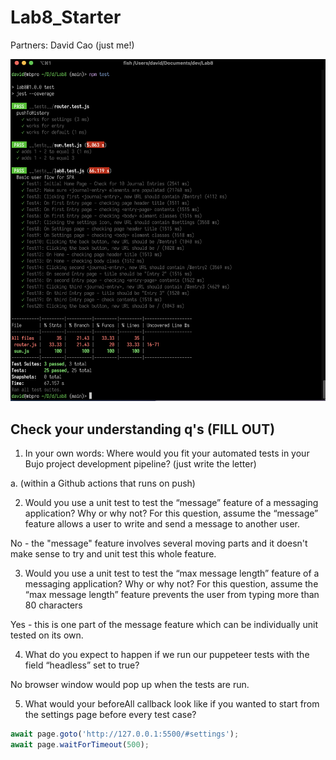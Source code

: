 # Lab8_Starter

Partners: David Cao (just me!)

![screenshot](ss.png)

## Check your understanding q's (FILL OUT)
1. In your own words: Where would you fit your automated tests in your Bujo project development pipeline? (just write the letter)

a. (within a Github actions that runs on push)

2. Would you use a unit test to test the “message” feature of a messaging application? Why or why not? For this question, assume the “message” feature allows a user to write and send a message to another user.

No - the "message" feature involves several moving parts and it doesn't make sense to try and unit test this whole feature.

3. Would you use a unit test to test the “max message length” feature of a messaging application? Why or why not? For this question, assume the “max message length” feature prevents the user from typing more than 80 characters

Yes - this is one part of the message feature which can be individually unit tested on its own.

4. What do you expect to happen if we run our puppeteer tests with the field “headless” set to true?

No browser window would pop up when the tests are run.

5. What would your beforeAll callback look like if you wanted to start from the settings page before every test case?

```js
await page.goto('http://127.0.0.1:5500/#settings');
await page.waitForTimeout(500);
```
